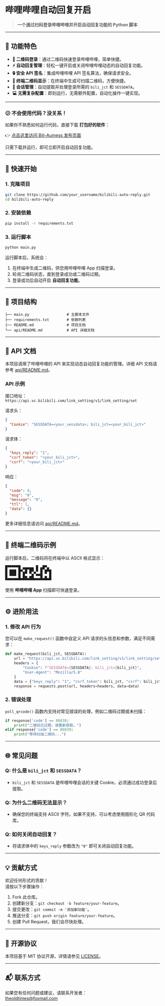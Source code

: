 # **哔哩哔哩自动回复开启**

> **一个通过扫码登录哔哩哔哩并开启自动回复功能的 Python 脚本**

---

## **🌟 功能特色**

- **📱 二维码登录**：通过二维码快速登录哔哩哔哩，简单快捷。
- **⚡ 自动回复管理**：轻松一键开启或关闭哔哩哔哩动态的自动回复功能。
- **🔒 安全 API 签名**：集成哔哩哔哩 API 签名算法，确保请求安全。
- **🎯 终端二维码显示**：在终端中生成可扫描二维码，方便快捷。
- **📅 会话管理**：自动提取并处理登录所需的 `bili_jct` 和 `SESSDATA`。
- **💻 无需复杂配置**：即刻运行，无需额外配置，自动化操作一键实现。

---

### 😕 不会使用代码？没关系！

如果你不熟悉如何运行代码，直接下载 **打包好的软件**：

👉 [点击这里访问 Bili-Aumess 发布页面](https://github.com/ilhmtfmlt2/Bili-Aumess/releases/tag/mian)

只需下载并运行，即可立即开启自动回复功能。

---

## **🚀 快速开始**

### 1. 克隆项目

```bash
git clone https://github.com/your_username/bilibili-auto-reply.git
cd bilibili-auto-reply
```

### 2. 安装依赖

```bash
pip install -r requirements.txt
```

### 3. 运行脚本

```bash
python main.py
```

运行脚本后，系统会：

1. 在终端中生成二维码，供您用哔哩哔哩 App 扫描登录。
2. 轮询二维码状态，直到登录成功或二维码过期。
3. 登录成功后自动开启 **自动回复功能**。

---

## **📁 项目结构**

```
├── main.py                 # 主脚本文件
├── requirements.txt        # 依赖列表
├── README.md               # 项目文档
└── api/README.md           # API 详细文档
```

---

## **📜 API 文档**

本项目调用了哔哩哔哩的 API 来实现动态自动回复功能的管理。详细 API 文档请参考 [api/README.md](api/README.md)。

### API 示例

接口地址：  
`https://api.vc.bilibili.com/link_setting/v1/link_setting/set`

请求头：

```json
{
  "Cookie": "SESSDATA=<your_sessdata>; bili_jct=<your_bili_jct>"
}
```

请求体：

```json
{
  "keys_reply": "1",
  "csrf_token": "<your_bili_jct>",
  "csrf": "<your_bili_jct>"
}
```

响应：

```json
{
  "code": 0,
  "msg": "0",
  "message": "0",
  "ttl": 1,
  "data": {}
}
```

更多详细信息请访问 [api/README.md](api/README.md)。

---

## **📸 终端二维码示例**

运行脚本后，二维码将在终端中以 ASCII 格式显示：

```
█▀▀▀▀▀█ ▄▄▄▄▄ █ ▄█▀▄ 
█ ███ █▀▄█ █▀▄▀ █ █▀█
█ ▀▀▀ █ █▄ ▄█ ▀▀█ ▄ █
▀▀▀▀▀▀▀▀▀▀▀▀▀▀▀▀▀▀▀▀▀
```

使用 **哔哩哔哩 App** 扫描即可快速登录。

---

## **⚙️ 进阶用法**

### 1. 修改 API 行为

您可以在 `make_request()` 函数中自定义 API 请求的头信息和参数，满足不同需求：

```python
def make_request(bili_jct, SESSDATA):
    url = "https://api.vc.bilibili.com/link_setting/v1/link_setting/set"
    headers = {
        "Cookie": f"SESSDATA={SESSDATA}; bili_jct={bili_jct}",
        "User-Agent": "Mozilla/5.0"
    }
    data = {"keys_reply": "1", "csrf_token": bili_jct, "csrf": bili_jct}
    response = requests.post(url, headers=headers, data=data)
```

### 2. 错误处理

`poll_qrcode()` 函数内支持对常见错误的处理，例如二维码过期或未扫描：

```python
if response['code'] == 86038:
    print("二维码已过期，请重新获取。")
elif response['code'] == 86039:
    print("等待扫描二维码...")
```

---

## **🌐 常见问题**

### **Q: 什么是 `bili_jct` 和 `SESSDATA`？**
- `bili_jct` 和 `SESSDATA` 是哔哩哔哩会话的关键 Cookie，必须通过成功登录后提取。

### **Q: 为什么二维码无法显示？**
- 确保您的终端支持 ASCII 字符。如果不支持，可以考虑使用图形化 QR 代码库。

### **Q: 如何关闭自动回复？**
- 将请求体中的 `keys_reply` 参数改为 `"0"` 即可关闭自动回复功能。

---

## **💡 贡献方式**

欢迎任何形式的贡献！  
请按以下步骤操作：

1. Fork 此仓库。
2. 创建新分支：`git checkout -b feature/your-feature`。
3. 提交更改：`git commit -m '添加新功能'`。
4. 推送分支：`git push origin feature/your-feature`。
5. 创建 Pull Request，我们会尽快处理。

---

## **📄 开源协议**

本项目基于 MIT 协议开源，详情请参见 [LICENSE](LICENSE)。

---

## **📬 联系方式**

如果您有任何问题或建议，请联系开发者：  
[theoldtimes@foxmail.com](mailto:theoldtimes@foxmail.com)

